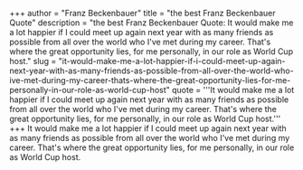 +++
author = "Franz Beckenbauer"
title = "the best Franz Beckenbauer Quote"
description = "the best Franz Beckenbauer Quote: It would make me a lot happier if I could meet up again next year with as many friends as possible from all over the world who I've met during my career. That's where the great opportunity lies, for me personally, in our role as World Cup host."
slug = "it-would-make-me-a-lot-happier-if-i-could-meet-up-again-next-year-with-as-many-friends-as-possible-from-all-over-the-world-who-ive-met-during-my-career-thats-where-the-great-opportunity-lies-for-me-personally-in-our-role-as-world-cup-host"
quote = '''It would make me a lot happier if I could meet up again next year with as many friends as possible from all over the world who I've met during my career. That's where the great opportunity lies, for me personally, in our role as World Cup host.'''
+++
It would make me a lot happier if I could meet up again next year with as many friends as possible from all over the world who I've met during my career. That's where the great opportunity lies, for me personally, in our role as World Cup host.
